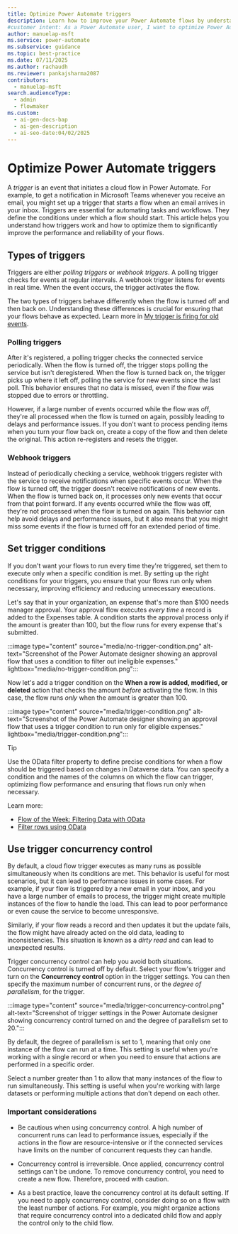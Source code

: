 ```yaml
---
title: Optimize Power Automate triggers
description: Learn how to improve your Power Automate flows by understanding trigger types, setting conditions, and managing concurrency for optimal performance.
#customer intent: As a Power Automate user, I want to optimize Power Automate triggers so that my flows run efficiently. 
author: manuelap-msft
ms.service: power-automate
ms.subservice: guidance
ms.topic: best-practice
ms.date: 07/11/2025
ms.author: rachaudh
ms.reviewer: pankajsharma2087
contributors:
  - manuelap-msft
search.audienceType:
  - admin
  - flowmaker
ms.custom:
  - ai-gen-docs-bap
  - ai-gen-description
  - ai-seo-date:04/02/2025
---
```


# Optimize Power Automate triggers

A *trigger* is an event that initiates a cloud flow in Power Automate. For example, to get a notification in Microsoft Teams whenever you receive an email, you might set up a trigger that starts a flow when an email arrives in your inbox. Triggers are essential for automating tasks and workflows. They define the conditions under which a flow should start. This article helps you understand how triggers work and how to optimize them to significantly improve the performance and reliability of your flows.

## Types of triggers

Triggers are either *polling triggers* or *webhook triggers*. A polling trigger checks for events at regular intervals. A webhook trigger listens for events in real time. When the event occurs, the trigger activates the flow.

The two types of triggers behave differently when the flow is turned off and then back on. Understanding these differences is crucial for ensuring that your flows behave as expected. Learn more in [My trigger is firing for old events](/power-automate/triggers-troubleshoot?tabs=classic-designer#my-trigger-is-firing-for-old-events).

### Polling triggers

After it's registered, a polling trigger checks the connected service periodically. When the flow is turned off, the trigger stops polling the service but isn't deregistered. When the flow is turned back on, the trigger picks up where it left off, polling the service for new events since the last poll. This behavior ensures that no data is missed, even if the flow was stopped due to errors or throttling.

However, if a large number of events occurred while the flow was off, they're all processed when the flow is turned on again, possibly leading to delays and performance issues. If you don't want to process pending items when you turn your flow back on, create a copy of the flow and then delete the original. This action re-registers and resets the trigger.

### Webhook triggers

Instead of periodically checking a service, webhook triggers register with the service to receive notifications when specific events occur. When the flow is turned off, the trigger doesn't receive notifications of new events. When the flow is turned back on, it processes only new events that occur from that point forward. If any events occurred while the flow was off, they're not processed when the flow is turned on again. This behavior can help avoid delays and performance issues, but it also means that you might miss some events if the flow is turned off for an extended period of time.

## Set trigger conditions

If you don't want your flows to run every time they're triggered, set them to execute only when a specific condition is met. By setting up the right conditions for your triggers, you ensure that your flows run only when necessary, improving efficiency and reducing unnecessary executions.

Let's say that in your organization, an expense that's more than $100 needs manager approval. Your approval flow executes *every time* a record is added to the Expenses table. A condition starts the approval process only if the amount is greater than 100, but the flow runs for every expense that's submitted.

:::image type="content" source="media/no-trigger-condition.png" alt-text="Screenshot of the Power Automate designer showing an approval flow that uses a condition to filter out ineligible expenses." lightbox="media/no-trigger-condition.png":::

Now let's add a trigger condition on the **When a row is added, modified, or deleted** action that checks the amount *before* activating the flow. In this case, the flow runs *only* when the amount is greater than 100.

:::image type="content" source="media/trigger-condition.png" alt-text="Screenshot of the Power Automate designer showing an approval flow that uses a trigger condition to run only for eligible expenses." lightbox="media/trigger-condition.png":::

> [!TIP]
> Use the OData filter property to define precise conditions for when a flow should be triggered based on changes in Dataverse data. You can specify a condition and the names of the columns on which the flow can trigger, optimizing flow performance and ensuring that flows run only when necessary. 
> 
> Learn more:
>
> - [Flow of the Week: Filtering Data with OData](https://www.microsoft.com/power-platform/blog/power-automate/advanced-flow-of-the-week-filtering-with-odata/)
> - [Filter rows using OData](/power-apps/developer/data-platform/webapi/query/filter-rows)

## Use trigger concurrency control

By default, a cloud flow trigger executes as many runs as possible simultaneously when its conditions are met. This behavior is useful for most scenarios, but it can lead to performance issues in some cases. For example, if your flow is triggered by a new email in your inbox, and you have a large number of emails to process, the trigger might create multiple instances of the flow to handle the load. This can lead to poor performance or even cause the service to become unresponsive.

Similarly, if your flow reads a record and then updates it but the update fails, the flow might have already acted on the old data, leading to inconsistencies. This situation is known as a *dirty read* and can lead to unexpected results.

Trigger concurrency control can help you avoid both situations. Concurrency control is turned off by default. Select your flow's trigger and turn on the **Concurrency control** option in the trigger settings. You can then specify the maximum number of concurrent runs, or the *degree of parallelism*, for the trigger.

:::image type="content" source="media/trigger-concurrency-control.png" alt-text="Screenshot of trigger settings in the Power Automate designer showing concurrency control turned on and the degree of parallelism set to 20.":::

By default, the degree of parallelism is set to 1, meaning that only one instance of the flow can run at a time. This setting is useful when you're working with a single record or when you need to ensure that actions are performed in a specific order.

Select a number greater than 1 to allow that many instances of the flow to run simultaneously. This setting is useful when you're working with large datasets or performing multiple actions that don't depend on each other.

### Important considerations

- Be cautious when using concurrency control. A high number of concurrent runs can lead to performance issues, especially if the actions in the flow are resource-intensive or if the connected services have limits on the number of concurrent requests they can handle.

- Concurrency control is irreversible. Once applied, concurrency control settings can't be undone. To remove concurrency control, you need to create a new flow. Therefore, proceed with caution.

- As a best practice, leave the concurrency control at its default setting. If you need to apply concurrency control, consider doing so on a flow with the least number of actions. For example, you might organize actions that require concurrency control into a dedicated child flow and apply the control only to the child flow.
